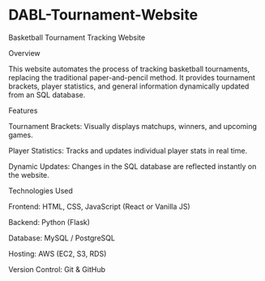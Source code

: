 ﻿# DABL-Tournament-Website
Basketball Tournament Tracking Website

Overview

This website automates the process of tracking basketball tournaments, replacing the traditional paper-and-pencil method. It provides tournament brackets, player statistics, and general information dynamically updated from an SQL database.

Features

Tournament Brackets: Visually displays matchups, winners, and upcoming games.

Player Statistics: Tracks and updates individual player stats in real time.

Dynamic Updates: Changes in the SQL database are reflected instantly on the website.


Technologies Used

Frontend: HTML, CSS, JavaScript (React or Vanilla JS)

Backend: Python (Flask)

Database: MySQL / PostgreSQL

Hosting: AWS (EC2, S3, RDS)

Version Control: Git & GitHub

